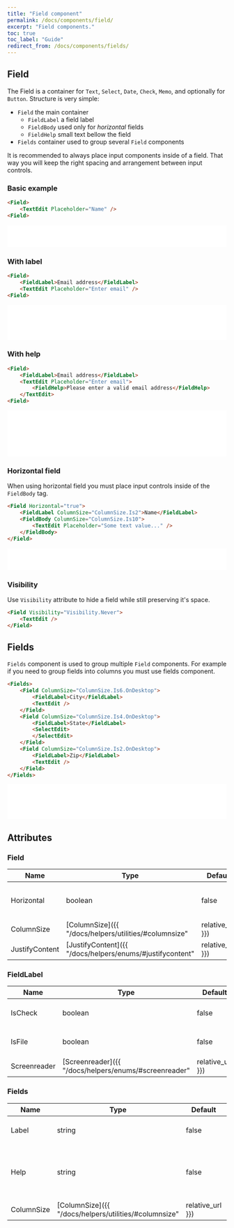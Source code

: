 ```yaml
---
title: "Field component"
permalink: /docs/components/field/
excerpt: "Field components."
toc: true
toc_label: "Guide"
redirect_from: /docs/components/fields/
---
```


## Field

The Field is a container for `Text`, `Select`, `Date`, `Check`, `Memo`, and optionally for `Button`. Structure is very simple:

- `Field` the main container
  - `FieldLabel` a field label
  - `FieldBody` used only for _horizontal_ fields
  - `FieldHelp` small text bellow the field
- `Fields` container used to group several `Field` components

It is recommended to always place input components inside of a field. That way you will keep the right spacing and arrangement between input controls.

### Basic example

```html
<Field>
    <TextEdit Placeholder="Name" />
<Field>
```

<iframe class="frame" src="/examples/fields/basic/" frameborder="0" scrolling="no" style="width:100%;height:50px;"></iframe>

### With label

```html
<Field>
    <FieldLabel>Email address</FieldLabel>
    <TextEdit Placeholder="Enter email" />
<Field>
```

<iframe src="/examples/fields/field-label/" frameborder="0" scrolling="no" style="width:100%;height:80px;"></iframe>

### With help
```html
<Field>
    <FieldLabel>Email address</FieldLabel>
    <TextEdit Placeholder="Enter email">
        <FieldHelp>Please enter a valid email address</FieldHelp>
    </TextEdit>
<Field>
```

<iframe src="/examples/fields/field-help/" frameborder="0" scrolling="no" style="width:100%;height:105px;"></iframe>

### Horizontal field

When using horizontal field you must place input controls inside of the `FieldBody` tag.

```html
<Field Horizontal="true">
    <FieldLabel ColumnSize="ColumnSize.Is2">Name</FieldLabel>
    <FieldBody ColumnSize="ColumnSize.Is10">
        <TextEdit Placeholder="Some text value..." />
    </FieldBody>
</Field>
```

<iframe class="frame" src="/examples/fields/field-horizontal/" frameborder="0" scrolling="no" style="width:100%;height:50px;"></iframe>

### Visibility

Use `Visibility` attribute to hide a field while still preserving it's space.

```html
<Field Visibility="Visibility.Never">
    <TextEdit />
</Field>
```

## Fields

`Fields` component is used to group multiple `Field` components. For example if you need to group fields into columns you must use fields component.

```html
<Fields>
    <Field ColumnSize="ColumnSize.Is6.OnDesktop">
        <FieldLabel>City</FieldLabel>
        <TextEdit />
    </Field>
    <Field ColumnSize="ColumnSize.Is4.OnDesktop">
        <FieldLabel>State</FieldLabel>
        <SelectEdit>
        </SelectEdit>
    </Field>
    <Field ColumnSize="ColumnSize.Is2.OnDesktop">
        <FieldLabel>Zip</FieldLabel>
        <TextEdit />
    </Field>
</Fields>
```

<iframe class="frame" src="/examples/fields/fields/" frameborder="0" scrolling="no" style="width:100%;height:80px;"></iframe>

## Attributes

### Field

| Name            | Type                                                                              | Default   | Description                                                                                                             |
|-----------------|-----------------------------------------------------------------------------------|-----------|-------------------------------------------------------------------------------------------------------------------------|
| Horizontal      | boolean                                                                           | false     | Aligns the controls for horizontal form.                                                                                |
| ColumnSize      | [ColumnSize]({{ "/docs/helpers/utilities/#columnsize" | relative_url }})          | null      | Determines how much space will be used by the field inside of the grid row.                                             |
| JustifyContent  | [JustifyContent]({{ "/docs/helpers/enums/#justifycontent" | relative_url }})      | `None`    | Aligns the flexible container's items when the items do not use all available space on the main-axis (horizontally).    |

### FieldLabel

| Name            | Type                                                                              | Default   | Description                                                                                                             |
|-----------------|-----------------------------------------------------------------------------------|-----------|-------------------------------------------------------------------------------------------------------------------------|
| IsCheck         | boolean                                                                           | false     | Label is used by the checkbox.                                                                                          |
| IsFile          | boolean                                                                           | false     | Label is used by the file input.                                                                                        |
| Screenreader    | [Screenreader]({{ "/docs/helpers/enums/#screenreader" | relative_url }})          | `Always`  | Defines the visibility for screen readers.                                                                              |

### Fields

| Name            | Type                                                                              | Default   | Description                                                                                                             |
|-----------------|-----------------------------------------------------------------------------------|-----------|-------------------------------------------------------------------------------------------------------------------------|
| Label           | string                                                                            | false     | Sets the field group label.                                                                                             |
| Help            | string                                                                            | false     | Sets the field group  help-text positioned bellow the field.                                                            |
| ColumnSize      | [ColumnSize]({{ "/docs/helpers/utilities/#columnsize" | relative_url }})          | null      | Determines how much space will be used by the field inside of the grid row.                                             |